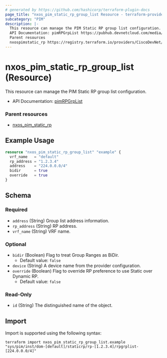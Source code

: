 ```yaml
---
# generated by https://github.com/hashicorp/terraform-plugin-docs
page_title: "nxos_pim_static_rp_group_list Resource - terraform-provider-nxos"
subcategory: "PIM"
description: |-
  This resource can manage the PIM Static RP group list configuration.
  API Documentation: pimRPGrpList https://pubhub.devnetcloud.com/media/dme-docs-10-2-2/docs/Layer%203/pim:RPGrpList/
  Parent resources
  nxospimstatic_rp https://registry.terraform.io/providers/CiscoDevNet/nxos/latest/docs/resources/pim_static_rp
---
```


# nxos_pim_static_rp_group_list (Resource)

This resource can manage the PIM Static RP group list configuration.

- API Documentation: [pimRPGrpList](https://pubhub.devnetcloud.com/media/dme-docs-10-2-2/docs/Layer%203/pim:RPGrpList/)

### Parent resources

- [nxos_pim_static_rp](https://registry.terraform.io/providers/CiscoDevNet/nxos/latest/docs/resources/pim_static_rp)

## Example Usage

```terraform
resource "nxos_pim_static_rp_group_list" "example" {
  vrf_name   = "default"
  rp_address = "1.2.3.4"
  address    = "224.0.0.0/4"
  bidir      = true
  override   = true
}
```

<!-- schema generated by tfplugindocs -->
## Schema

### Required

- `address` (String) Group list address information.
- `rp_address` (String) RP address.
- `vrf_name` (String) VRF name.

### Optional

- `bidir` (Boolean) Flag to treat Group Ranges as BiDir.
  - Default value: `false`
- `device` (String) A device name from the provider configuration.
- `override` (Boolean) Flag to override RP preference to use Static over Dynamic RP.
  - Default value: `false`

### Read-Only

- `id` (String) The distinguished name of the object.

## Import

Import is supported using the following syntax:

```shell
terraform import nxos_pim_static_rp_group_list.example "sys/pim/inst/dom-[default]/staticrp/rp-[1.2.3.4]/rpgrplist-[224.0.0.0/4]"
```
